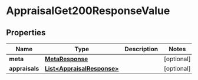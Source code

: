 

# AppraisalGet200ResponseValue


## Properties

| Name | Type | Description | Notes |
|------------ | ------------- | ------------- | -------------|
|**meta** | [**MetaResponse**](MetaResponse.md) |  |  [optional] |
|**appraisals** | [**List&lt;AppraisalResponse&gt;**](AppraisalResponse.md) |  |  [optional] |



